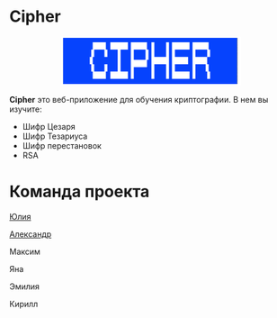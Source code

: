# Cipher

<div align="center">
  <img src="https://github.com/iamlorddop/cipher/blob/main/img/logo.svg" alt="crypto logo" />
</div>

**Cipher** это веб-приложение для обучения криптографии. В нем вы изучите:

- Шифр Цезаря
- Шифр Тезариуса
- Шифр перестановок
- RSA

# Команда проекта

[Юлия](https://github.com/iamlorddop)

[Александр](https://github.com/drinklean)

Максим

Яна

Эмилия

Кирилл
